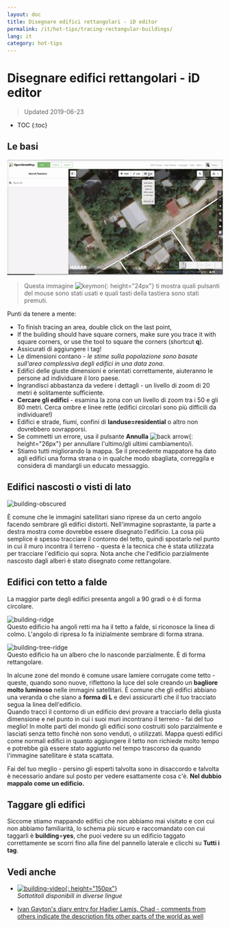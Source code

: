 ```yaml
---
layout: doc
title: Disegnare edifici rettangolari - iD editor
permalink: /it/hot-tips/tracing-rectangular-buildings/
lang: it
category: hot-tips
---
```


Disegnare edifici rettangolari - iD editor
============

> Updated 2019-06-23

- TOC
{:toc}

Le basi
----------

![Rectangular building][]  

> Questa immagine ![keymon]{: height="24px"} ti mostra quali pulsanti del mouse sono stati usati e quali tasti della tastiera sono stati premuti.  

Punti da tenere a mente:  

- To finish tracing an area, double click on the last point,  
- If the building should have square corners, make sure you trace it with square corners, or use the tool to square the corners (shortcut **q**).  
- Assicurati di aggiungere i tag!  
- Le dimensioni contano - *le stime sulla popolazione sono basate sull'area complessiva degli edifici in una data zona*.  
- Edifici delle giuste dimensioni e orientati correttamente, aiuteranno le persone ad individuare il loro paese.  
- Ingrandisci abbastanza da vedere i dettagli - un livello di zoom di 20 metri è solitamente sufficiente.  
- **Cercare gli edifici** - esamina la zona con un livello di zoom tra i 50 e gli 80 metri. Cerca ombre e linee rette (edifici circolari sono più difficili da individuare!)  
- Edifici e strade, fiumi, confini di **landuse=residential** o altro non dovrebbero sovrapporsi.  
- Se commetti un errore, usa il pulsante **Annulla** ![back arrow]{: height="26px"} per annullare l'ultimo/gli ultimi cambiamento/i.  
- Stiamo tutti migliorando la mappa. Se il precedente mappatore ha dato agli edifici una forma strana o in qualche modo sbagliata, correggila e considera di mandargli un educato messaggio.  

Edifici nascosti o visti di lato  
--------------------------------------

![building-obscured][]  

È comune che le immagini satellitari siano riprese da un certo angolo facendo sembrare gli edifici distorti. Nell'immagine soprastante, la parte a destra mostra come dovrebbe essere disegnato l'edificio. La cosa più semplice è spesso tracciare il contorno del tetto, quindi spostarlo nel punto in cui il muro incontra il terreno - questa è la tecnica che è stata utilizzata per tracciare l'edificio qui sopra. Nota anche che l'edificio parzialmente nascosto dagli alberi è stato disegnato come rettangolare. 

Edifici con tetto a falde
----------------------------
 
La maggior parte degli edifici presenta angoli a 90 gradi o è di forma circolare.  

![building-ridge][]  
Questo edificio ha angoli retti ma ha il tetto a falde, si riconosce la linea di colmo. L'angolo di ripresa lo fa inizialmente sembrare di forma strana.  

![building-tree-ridge][]  
Questo edificio ha un albero che lo nasconde parzialmente. È di forma rettangolare.  

In alcune zone del mondo è comune usare lamiere corrugate come tetto - queste, quando sono nuove, riflettono la luce del sole creando un **bagliore molto luminoso** nelle immagini satellitari. È comune che gli edifici abbiano una veranda o che siano a **forma di L** e devi assicurarti che il tuo tracciato segua la linea dell'edificio.  
Quando tracci il contorno di un edificio devi provare a tracciarlo della giusta dimensione e nel punto in cui i suoi muri incontrano il terreno - fai del tuo meglio! In molte parti del mondo gli edifici sono costruiti solo parzialmente e lasciati senza tetto finchè non sono venduti, o utilizzati. Mappa questi edifici come normali edifici in quanto aggiungere il tetto non richiede molto tempo e potrebbe già essere stato aggiunto nel tempo trascorso da quando l'immagine satellitare è stata scattata.  

Fai del tuo meglio - persino gli esperti talvolta sono in disaccordo e talvolta è necessario andare sul posto per vedere esattamente cosa c'è. **Nel dubbio mappalo come un edificio.**  

Taggare gli edifici
-------------

Siccome stiamo mappando edifici che non abbiamo mai visitato e con cui non abbiamo familiarità, lo schema più sicuro e raccomandato con cui taggarli è **building**=**yes**, che puoi vedere su un edificio taggato correttamente se scorri fino alla fine del pannello laterale e clicchi su **Tutti i tag**.  

Vedi anche  
---------

- [![building-video]{: height="150px"}](https://www.youtube.com/watch?v=VPJz-AucqF4&index=7&list=PLb9506_-6FMHZ3nwn9heri3xjQKrSq1hN "Humanitarian OpenStreetMap Team Tutorial Videos - Adding a Building to OpenStreetMap")  
*Sottotitoli disponibili in diverse lingue*  

- [Ivan Gayton's diary entry for Hadjer Lamis, Chad - comments from others indicate the description fits other parts of the world as well](https://www.openstreetmap.org/user/IvanGayton/diary/38612)



[Rectangular building]: /images/hot-tips/rectangular_building.gif "Tracciare un edificio rettangolare, sistemare gli angoli, e aggiungere i tag."
[keymon]:/images/hot-tips/keymon.png
[building-ridge]: /images/hot-tips/building-ridge.png
[back arrow]: /images/beginner/back-arrow.png
[building-tree-ridge]: /images/hot-tips/building-tree-ridge.png
[building-obscured]: /images/hot-tips/buildings-obscured-traced-1.png "Prima & dopo - tracciare un edificio visto da un angolo"
[building-video]: /images/hot-tips/building-video.png "Video tutorial Humanitarian OpenStreetMap Team - Aggiungere un edificio a OpenStreetMap"